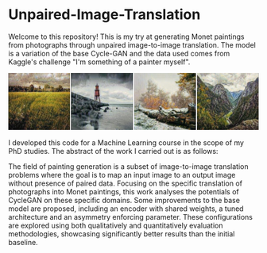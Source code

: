 # Unpaired-Image-Translation

Welcome to this repository! This is my try at generating Monet paintings from photographs through unpaired image-to-image translation. The model is a variation of the base Cycle-GAN and the data used comes from Kaggle's challenge "I'm something of a painter myself".

![Generated Paintings](https://github.com/FilipaRamos/Unpaired-Image-Translation/blob/main/resources/cover_monet_translated.png)

I developed this code for a Machine Learning course in the scope of my PhD studies. The abstract of the work I carried out is as follows:


The field of painting generation is a subset of image-to-image translation problems where the goal is to map an input image to an output image without presence of paired data. Focusing on the specific translation of photographs into Monet paintings, this work analyses the potentials of CycleGAN on these specific domains. Some improvements to the base model are proposed, including an encoder with shared weights, a tuned architecture and an asymmetry enforcing parameter. These configurations are explored using both qualitatively and quantitatively evaluation methodologies, showcasing significantly better results than the initial baseline.

